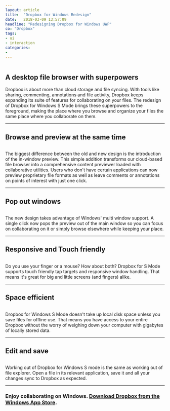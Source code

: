 ```yaml
---
layout: article
title:  "Dropbox for Windows Redesign"
date:   2018-03-09 13:57:09
headline: "Redesigning Dropbox for Windows UWP"
co: "Dropbox"
tags:
- ui
- interaction
categories:
- 
---
```



<figure>
<img class="lazy" data-original="{{edchao.github.io}}/assets/img_uwp_cover.jpg" />
</figure>

<!--more-->

## A desktop file browser with superpowers


Dropbox is about more than cloud storage and file syncing. With tools like sharing, commenting, annotations and file activity, Dropbox keeps expanding its suite of features for collaborating on your files. The redesign of Dropbox for Windows S Mode brings these superpowers to the foreground, making the place where you browse and organize your files the same place where you collaborate on them.

---

## Browse and preview at the same time

<figure>
<img class="lazy" data-original="{{edchao.github.io}}/assets/img_uwp_changes.jpg" />
</figure>

The biggest difference between the old and new design is the introduction of the in-window preview. This simple addition transforms our cloud-based file browser into a comprehensive content previewer loaded with collaborative utilities. Users who don't have certain applications can now preview proprietary file formats as well as leave comments or annotations on points of interest with just one click.


---


## Pop out windows

<figure>
<img class="lazy" data-original="{{edchao.github.io}}/assets/img_uwp_popout.jpg" />
</figure>

The new design takes advantage of Windows' multi window support. A single click now pops the preview out of the main window so you can focus on collaborating on it or simply browse elsewhere while keeping your place.

---


## Responsive and Touch friendly

<figure>
<img class="lazy" data-original="{{edchao.github.io}}/assets/img_uwp_responsive.jpg" />
</figure>

Do you use your finger or a mouse? How about both? Dropbox for S Mode supports touch friendly tap targets and responsive window handling. That means it's great for big and little screens (and fingers) alike.

---

## Space efficient

<figure>
<img class="lazy" data-original="{{edchao.github.io}}/assets/img_uwp_cloud.jpg" />
</figure>

Dropbox for Windows S Mode doesn't take up local disk space unless you save files for offline use. That means you have access to your entire Dropbox without the worry of weighing down your computer with gigabytes of locally stored data.

---


## Edit and save

<figure>
<img class="lazy" data-original="{{edchao.github.io}}/assets/img_uwp_saving.jpg" />
</figure>

Working out of Dropbox for Windows S mode is the same as working out of file explorer. Open a file in its relevant application, save it and all your changes sync to Dropbox as expected.

---

### Enjoy collaborating on Windows. <a href="https://www.microsoft.com/en-us/p/dropbox-for-windows-10-in-s-mode-xbox-hololens/9wzdncrfj0pk?activetab=pivot:overviewtab">Download Dropbox from the Windows App Store</a>.
